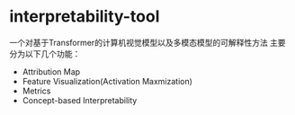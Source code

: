 # interpretability-tool
一个对基于Transformer的计算机视觉模型以及多模态模型的可解释性方法
主要分为以下几个功能：
* Attribution Map
* Feature Visualization(Activation Maxmization)
* Metrics
* Concept-based Interpretability
